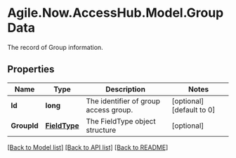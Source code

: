 # Agile.Now.AccessHub.Model.GroupData
The record of Group information.

## Properties

Name | Type | Description | Notes
------------ | ------------- | ------------- | -------------
**Id** | **long** | The identifier of group access group. | [optional] [default to 0]
**GroupId** | [**FieldType**](FieldType.md) | The FieldType object structure | [optional] 

[[Back to Model list]](../../README.md#documentation-for-models) [[Back to API list]](../../README.md#documentation-for-api-endpoints) [[Back to README]](../../README.md)

